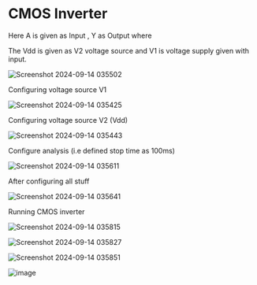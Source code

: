 # CMOS Inverter

Here A is given as Input , Y as Output where 
 
The Vdd is given as V2 voltage source and V1 is voltage supply given with input.

![Screenshot 2024-09-14 035502](https://github.com/user-attachments/assets/4f98cc4c-2223-4349-80cc-f7292022a521)
 
Configuring voltage source V1  

![Screenshot 2024-09-14 035425](https://github.com/user-attachments/assets/85ff5813-7ce6-46b9-95b7-d2201201acce) 
 
Configuring voltage source V2 (Vdd) 

![Screenshot 2024-09-14 035443](https://github.com/user-attachments/assets/2d892dfd-ccb5-495d-8009-af4abb1f1b72)

Configure analysis (i.e defined stop time as 100ms)

![Screenshot 2024-09-14 035611](https://github.com/user-attachments/assets/5803f22f-afe8-4907-bef7-861b432e36d6)
 
After configuring all stuff

![Screenshot 2024-09-14 035641](https://github.com/user-attachments/assets/517e04e6-cd10-48b6-aafd-d650cc43d193)

Running CMOS inverter 

![Screenshot 2024-09-14 035815](https://github.com/user-attachments/assets/015b40a1-aaca-4774-af48-71981a8dae84)  

![Screenshot 2024-09-14 035827](https://github.com/user-attachments/assets/c5dd4210-1fc0-42c2-9bc3-cbd61cf3b33e)

![Screenshot 2024-09-14 035851](https://github.com/user-attachments/assets/ba20112d-fde8-4315-a40d-57ac9b2783fe)

![image](https://github.com/user-attachments/assets/5ec7ea84-9da7-407b-b1da-2221c78cce79)
 
